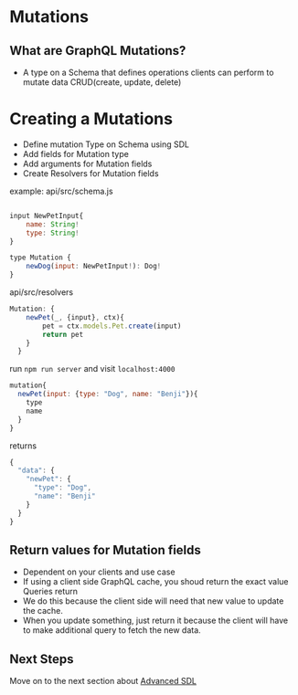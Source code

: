 # Mutations

## What are GraphQL Mutations?

- A type on a Schema that defines operations clients can perform to mutate data CRUD(create, update, delete)

# Creating a Mutations

- Define mutation Type on Schema using SDL
- Add fields for Mutation type
- Add arguments for Mutation fields
- Create Resolvers for Mutation fields

example:
api/src/schema.js

```javascript

input NewPetInput{
    name: String!
    type: String!
}

type Mutation {
    newDog(input: NewPetInput!): Dog!
}
```

api/src/resolvers

```javascript
Mutation: {
    newPet(_, {input}, ctx){
        pet = ctx.models.Pet.create(input)
        return pet
    }
  }
```

run `npm run server` and visit `localhost:4000`

```javascript
mutation{
  newPet(input: {type: "Dog", name: "Benji"}){
    type
    name
  }
}
```

returns

```javascript
{
  "data": {
    "newPet": {
      "type": "Dog",
      "name": "Benji"
    }
  }
}
```

## Return values for Mutation fields

- Dependent on your clients and use case
- If using a client side GraphQL cache, you shoud return the exact value Queries return
- We do this because the client side will need that new value to update the cache.
- When you update something, just return it because the client will have to make additional query to fetch the new data.

## Next Steps

Move on to the next section about [Advanced SDL](../04-Advanced-SDL/00-enums.md)
